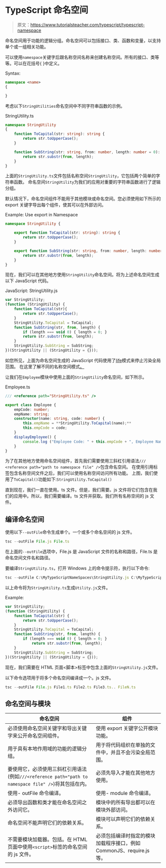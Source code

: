 # TypeScript 命名空间

> 原文：<https://www.tutorialsteacher.com/typescript/typescript-namespace>

命名空间用于功能的逻辑分组。命名空间可以包括接口、类、函数和变量，以支持单个或一组相关功能。

可以使用`namespace`关键字后跟名称空间名称来创建名称空间。所有的接口、类等等。可以在花括号{ }中定义。

Syntax:

```ts
namespace <name>
{

}

```

考虑以下`StringUtilities`命名空间中不同字符串函数的示例。

StringUtility.ts 

```ts
namespace StringUtility 
{
    function ToCapital(str: string): string {
        return str.toUpperCase();
    }

    function SubString(str: string, from: number, length: number = 0): string {
        return str.substr(from, length);
    }
} 
```

上面的`StringUtility.ts`文件包括名称空间`StringUtility`，它包括两个简单的字符串函数。 命名空间`StringUtility`为我们的应用对重要的字符串函数进行了逻辑分组。

默认情况下，命名空间组件不能用于其他模块或命名空间。您必须使用如下所示的 export 关键字导出每个组件，使其可以在外部访问。

Example: Use export in Namespace 

```ts
namespace StringUtility {

    export function ToCapital(str: string): string {
        return str.toUpperCase();
    }

    export function SubString(str: string, from: number, length: number = 0): string {
        return str.substr(from, length);
    }
} 
```

现在，我们可以在其他地方使用`StringUtility`命名空间。将为上述命名空间生成以下 JavaScript 代码。

JavaScript: StringUtility.js 

```ts
var StringUtility;
(function (StringUtility) {
    function ToCapital(str){
        return str.toUpperCase();
    }
    StringUtility.ToCapital = ToCapital;
    function SubString(str, from, length) {
        if (length === void 0) { length = 0; }
        return str.substr(from, length);
    }
    StringUtility.SubString = SubString;
})(StringUtility || (StringUtility = {})); 
```

如您所见，上面为命名空间生成的 JavaScript 代码使用了[life](/javascript/immediately-invoked-function-expression-iife)模式来停止污染全局范围。 在这里了解不同的名称空间模式[。](https://addyosmani.com/blog/essential-js-namespacing/#beginners)

让我们在`Employee`模块中使用上面的`StringUtility`命名空间，如下所示。

Employee.ts 

```ts
/// <reference path="StringUtility.ts" />

export class Employee {
    empCode: number;
    empName: string;
    constructor(name: string, code: number) {
        this.empName = **StringUtility.ToCapital(name);**
        this.empCode = code;
    }
    displayEmployee() {
        console.log ("Employee Code: " + this.empCode + ", Employee Name: " + this.empName );
    }
} 

```

为了在其他地方使用命名空间组件，首先我们需要使用三斜杠引用语法`/// <reference path="path to namespace file" />`包含命名空间。 在使用引用标签包含名称空间文件之后，我们可以使用名称空间访问所有功能。 上图，我们使用了`ToCapital()`功能如下:`StringUtility.ToCapital()`

直到现在，我们一直在使用。ts 文件。但是，我们需要。js 文件将它们包含在我们的应用中。所以，我们需要编译。ts 文件并获取。我们所有名称空间的 js 文件。

## 编译命名空间

使用以下`--outFile`命令生成单个。一个或多个命名空间的 js 文件。

```ts
tsc --outFile File.js File.ts
```

在上面的`--outFile`选项中，File.js 是 JavaScript 文件的名称和路径，File.ts 是命名空间文件名和路径。

要编译`StringUtility.ts`，打开 Windows 上的命令提示符，执行以下命令:

```ts
tsc --outFile C:\MyTypeScriptNameSpaces\StringUtility.js C:\MyTypeScriptNameSpaces\StringUtility.ts
```

以上命令将为`StringUtility.ts`生成`Utility.js`文件。

Example: 

```ts
var StringUtility;
(function (StringUtility) {
    function ToCapital(str) {
        return str.toUpperCase();
    }
    StringUtility.ToCapital = ToCapital;
    function SubString(str, from, length) {
        if (length === void 0) { length = 0; }
            return str.substr(from, length);
    }
    StringUtility.SubString = SubString;
})(StringUtility || (StringUtility = {})); 

```

现在，我们需要在 HTML 页面<脚本>标签中包含上面的`StringUtility.js`文件。

以下命令选项用于将多个命名空间编译成一个。js 文件。

```ts
tsc --outFile File.js File1.ts File2.ts File3.ts.. FileN.ts
```

## 命名空间与模块

| 命名空间 | 组件 |
| --- | --- |
| 必须使用命名空间关键字和导出关键字来公开命名空间组件。 | 使用 export 关键字公开模块功能。 |
| 用于具有本地作用域的功能的逻辑分组。 | 用于将代码组织在单独的文件中，并且不会污染全局范围。 |
| 要使用它，必须使用三斜杠引用语法(例如`///<reference path="path to namespace file" />`)将其包括在内。 | 必须先导入才能在其他地方使用。 |
| 使用- outFile 命令编译。 | 使用- module 命令编译。 |
| 必须导出函数和类才能在命名空间之外访问它。 | 模块中的所有导出都可以在模块外部访问。 |
| 命名空间不能声明它们的依赖关系。 | 模块可以声明它们的依赖关系。 |
| 不需要模块加载器。包括。在 HTML 页面中使用`<script>`标签的命名空间的 js 文件。 | 必须包括编译时指定的模块加载程序接口，例如 CommonJS、require.js 等。 |*****